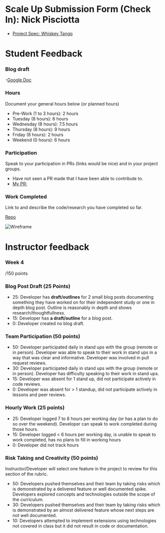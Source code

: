 # Scale Up Submission Form (Check In): Nick Pisciotta

- [Project Spec: Whiskey Tango](https://github.com/turingschool/lesson_plans/blob/master/ruby_04-apis_and_scalability/independent_study_project.markdown)

# Student Feedback

### Blog draft

-[Google Doc](https://docs.google.com/document/d/1owhrnXSoclNEwsLszoNg5HMnrpIZ9MvjIHRjTmctlHw/edit?usp=sharing)

### Hours

Document your general hours below (or planned hours)

- Pre-Work (1 to 3 hours): 2 hours
- Tuesday (8 hours): 6 hours
- Wednesday (8 hours): 7.5 hours
- Thursday (8 hours): 9 hours
- Friday (8 hours): 2 hours
- Weekend (0 hours): 6 hours

### Participation

Speak to your participation in PRs (links would be nice) and in your project groups.
- Have not seen a PR made that I have been able to contribute to.
- [My PR:](https://github.com/nickpisciotta/electron_notes_app/pull/5)

### Work Completed

Link to and describe the code/research you have completed so far.

[Repo](https://github.com/nickpisciotta/electron_notes_app)

![Wireframe](http://g.recordit.co/XVsIPVuikK.gif)
# Instructor feedback

### Week 4

/150 points

### Blog Post Draft (25 Points)  

  * 25: Developer has **draft/outlines** for 2 small blog posts documenting something they have worked on for their independent study or one in depth blog post. Outline is reasonably in depth and shows research/thoughtfullness.
  * 15: Developer has **a draft/outline** for a blog post.
  * 0: Developer created no blog draft.

### Team Participation (50 points)

  * 50: Developer participated daily in stand ups with the group (remote or in person). Developer was able to speak to their work in stand ups in a way that was clear and informative. Developer was involved in pull request reviews.
  * 30: Developer participated daily in stand ups with the group (remote or in person). Developer has difficulty speaking to their work in stand ups.
  * 15: Developer was absent for 1 stand up, did not participate actively in code reviews.
  * 0: Developer was absent for > 1 standup, did not participate actively in lessons and peer reviews.

### Hourly Work (25 points)

  * 25: Developer logged 7 to 8 hours per working day (or has a plan to do so over the weekend). Developer can speak to work completed during those hours.
  * 15: Developer logged < 6 hours per working day, is unable to speak to work completed, has no plans to fill in working hours
  * 0: Developer did not track hours

### Risk Taking and Creativity (50 points)

Instructor/Developer will select one feature in the project to review for this section of the rubric.

  * 50: Developers pushed themselves and their team by taking risks which is demonstrated by a delivered feature or well documented spike. Developers explored concepts and technologies outside the scope of the curriculum.
  * 30: Developers pushed themselves and their team by taking risks which is demonstrated by an almost delivered feature whose next steps are not well documented.
  * 10: Developers attempted to implement extensions using technologies not covered in class but it did not result in code or documentation.
